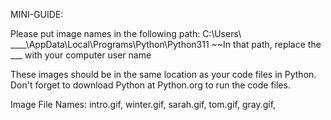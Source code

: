 MINI-GUIDE:

Please put image names in the following path: C:\Users\ ____\AppData\Local\Programs\Python\Python311
~~In that path, replace the ___ with your computer user name

These images should be in the same location as your code files in Python.
Don't forget to download Python at Python.org to run the code files.

Image File Names:
intro.gif,
winter.gif,
sarah.gif,
tom.gif,
gray.gif,
